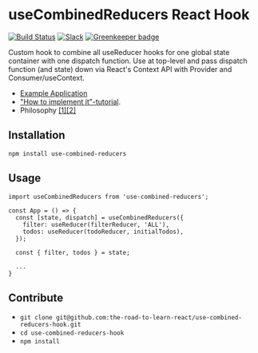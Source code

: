 # useCombinedReducers React Hook

[![Build Status](https://travis-ci.org/the-road-to-learn-react/use-combined-reducers-hook.svg?branch=master)](https://travis-ci.org/the-road-to-learn-react/use-combined-reducers-hook) [![Slack](https://slack-the-road-to-learn-react.wieruch.com/badge.svg)](https://slack-the-road-to-learn-react.wieruch.com/) [![Greenkeeper badge](https://badges.greenkeeper.io/the-road-to-learn-react/use-combined-reducers-hook.svg)](https://greenkeeper.io/)

Custom hook to combine all useReducer hooks for one global state container with one dispatch function. Use at top-level and pass dispatch function (and state) down via React's Context API with Provider and Consumer/useContext.

* [Example Application](https://github.com/the-road-to-learn-react/react-with-redux-philosophy)
* ["How to implement it"-tutorial](https://www.robinwieruch.de/redux-with-react-hooks/).
* Philosophy [[1]](https://www.robinwieruch.de/react-state-usereducer-usestate-usecontext/)[[2]](https://www.robinwieruch.de/redux-with-react-hooks/)

## Installation

`npm install use-combined-reducers`

## Usage

```
import useCombinedReducers from 'use-combined-reducers';

const App = () => {
  const [state, dispatch] = useCombinedReducers({
    filter: useReducer(filterReducer, 'ALL'),
    todos: useReducer(todoReducer, initialTodos),
  });

  const { filter, todos } = state;

  ...
}
```

## Contribute

* `git clone git@github.com:the-road-to-learn-react/use-combined-reducers-hook.git`
* `cd use-combined-reducers-hook`
* `npm install`

